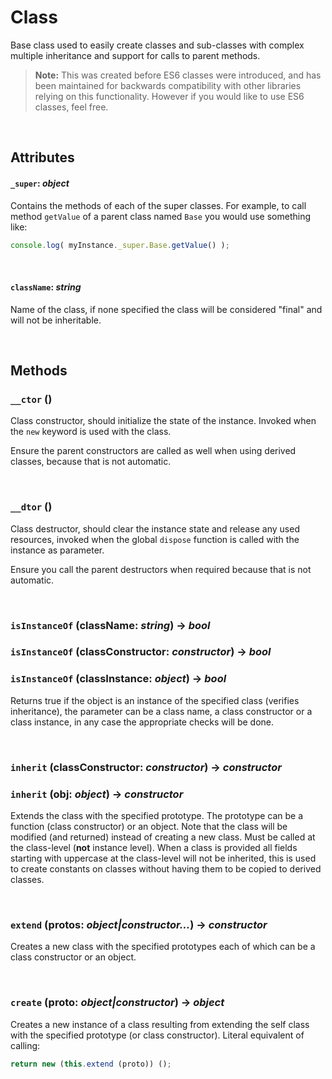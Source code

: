 # Class

Base class used to easily create classes and sub-classes with complex multiple inheritance and support for calls to parent methods.

> **Note:** This was created before ES6 classes were introduced, and has been maintained for backwards compatibility with other libraries relying on this functionality. However if you would like to use ES6 classes, feel free.

<br/>



## Attributes

#### `_super`: *object*

Contains the methods of each of the super classes. For example, to call method `getValue` of a parent class named `Base` you would use something like:

```js
console.log( myInstance._super.Base.getValue() );
```



<br/>

#### `className`: *string*

Name of the class, if none specified the class will be considered "final" and will not be inheritable.



<br/>

## Methods

### `__ctor` ()

Class constructor, should initialize the state of the instance. Invoked when the `new` keyword is used with the class.

Ensure the parent constructors are called as well when using derived classes, because that is not automatic.



<br/>

### `__dtor` ()

Class destructor, should clear the instance state and release any used resources, invoked when the global `dispose` function is called with the instance as parameter.

Ensure you call the parent destructors when required because that is not automatic.



<br/>

### `isInstanceOf` (className: *string*) &rarr; *bool*
### `isInstanceOf` (classConstructor: *constructor*) &rarr; *bool*
### `isInstanceOf` (classInstance: *object*) &rarr; *bool*

Returns true if the object is an instance of the specified class (verifies inheritance), the parameter can be a class name, a class constructor or a class instance, in any case the appropriate checks will be done.



<br/>

### `inherit` (classConstructor: *constructor*) &rarr; *constructor*
### `inherit` (obj: *object*) &rarr; *constructor*

Extends the class with the specified prototype. The prototype can be a function (class constructor) or an object. Note that the class will be modified (and returned) instead of creating a new class. Must be called at the class-level (**not** instance level). When a class is provided all fields starting with uppercase at the class-level will not be inherited, this is used to create constants on classes without having them to be copied to derived classes.



<br/>

### `extend` (protos: *object|constructor...*) &rarr; *constructor*

Creates a new class with the specified prototypes each of which can be a class constructor or an object.



<br/> 

### `create` (proto: *object|constructor*) &rarr; *object*

Creates a new instance of a class resulting from extending the self class with the specified prototype (or class constructor). Literal equivalent of calling:

```js
return new (this.extend (proto)) ();
```
